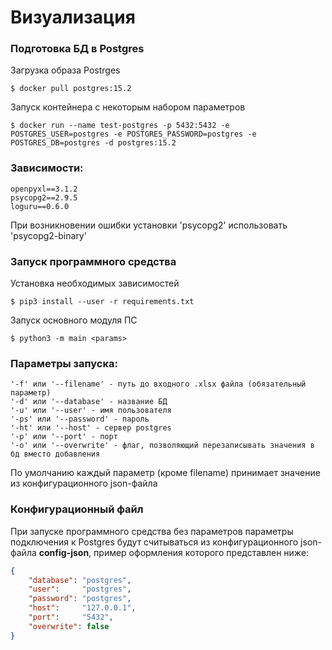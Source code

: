 # Визуализация

### Подготовка БД в Postgres

Загрузка образа Postrges
```console
$ docker pull postgres:15.2
```


Запуск контейнера с некоторым набором параметров

```console
$ docker run --name test-postgres -p 5432:5432 -e POSTGRES_USER=postgres -e POSTGRES_PASSWORD=postgres -e POSTGRES_DB=postgres -d postgres:15.2
```

### Зависимости:
```
openpyxl==3.1.2
psycopg2==2.9.5
loguru==0.6.0
```
При возникновении ошибки установки 'psycopg2' использовать 'psycopg2-binary'

### Запуск программного средства

Установка необходимых зависимостей
```console
$ pip3 install --user -r requirements.txt
```

Запуск основного модуля ПС
```console
$ python3 -m main <params> 
```

### Параметры запуска:
    '-f' или '--filename' - путь до входного .xlsx файла (обязательный параметр)
    '-d' или '--database' - название БД
    '-u' или '--user' - имя пользователя
    '-ps' или '--password' - пароль
    '-ht' или '--host' - сервер postgres
    '-p' или '--port' - порт
    '-o' или '--overwrite' - флаг, позволяющий перезаписывать значения в бд вместо добавления
По умолчанию каждый параметр (кроме filename) принимает значение из конфигурационного json-файла



### Конфигурационный файл

При запуске программного средства без параметров параметры подключения к Postgres будут считываться из конфигурационного json-файла **config-json**, пример оформления которого представлен ниже:
```json
{
    "database": "postgres",
    "user":     "postgres",
    "password": "postgres",
    "host":     "127.0.0.1",
    "port":     "5432",
    "overwrite": false
}
```
